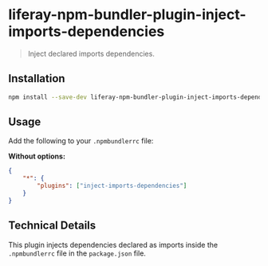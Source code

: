 # liferay-npm-bundler-plugin-inject-imports-dependencies

> Inject declared imports dependencies.

## Installation

```sh
npm install --save-dev liferay-npm-bundler-plugin-inject-imports-dependencies
```

## Usage

Add the following to your `.npmbundlerrc` file:

**Without options:**

```json
{
	"*": {
		"plugins": ["inject-imports-dependencies"]
	}
}
```

## Technical Details

This plugin injects dependencies declared as imports inside the `.npmbundlerrc`
file in the `package.json` file.
